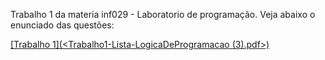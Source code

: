 Trabalho 1 da materia inf029 - Laboratorio de programação.
Veja abaixo o enunciado das questões:

[\[Trabalho 1\](<Trabalho1-Lista-LogicaDeProgramacao (3).pdf>)](<organização/Trabalho1-Lista-LogicaDeProgramacao (3).pdf>)